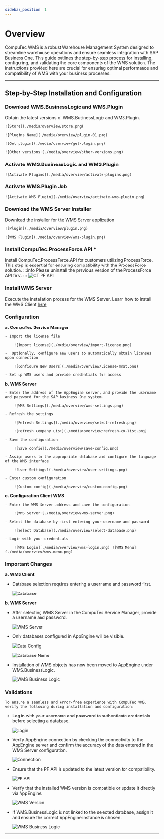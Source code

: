 ```yaml
---
sidebar_position: 1
---
```


# Overview

CompuTec WMS is a robust Warehouse Management System designed to streamline warehouse operations and ensure seamless integration with SAP Business One. This guide outlines the step-by-step process for installing, configuring, and validating the core components of the WMS solution. The instructions provided here are crucial for ensuring optimal performance and compatibility of WMS with your business processes.

---

## Step-by-Step Installation and Configuration

### Download WMS.BusinessLogic and WMS.Plugin

Obtain the latest versions of WMS.BusinessLogic and WMS.Plugin.

    ![Store](./media/overview/store.png)

    ![Plugins Name](./media/overview/plugin-01.png)

    ![Get plugin](./media/overview/get-plugin.png)

    ![Other versions](./media/overview/other-versions.png)

### Activate WMS.BusinessLogic and WMS.Plugin

    ![Activate Plugins](./media/overview/activate-plugins.png)

### Activate WMS.Plugin Job

    ![Activate WMS Plugin](./media/overview/activate-wms-plugin.png)

### Download the WMS Server Installer

Download the installer for the WMS Server application

    ![Plugin](./media/overview/plugin.png)

    ![WMS Plugin](./media/overview/wms-plugin.png)

### Install CompuTec.ProcessForce.API *

Install CompuTec.ProcessForce.API for customers utilizing ProcessForce. This step is essential for ensuring compatibility with the ProcessForce solution.
:::info
    Please uninstall the previous version of the ProcessForce API first.
:::
   ![CT PF API](./media/overview/ct-pf-api.png)

### Install WMS Server

Execute the installation process for the WMS Server.
Learn how to install the WMS Client [here](../../administrator-guide/installation/wms-client/computec-wms-client-download.md)

### Configuration

**a. CompuTec Service Manager**

    - Import the license file

        ![Import license](./media/overview/import-license.png)
    
    -  Optionally, configure new users to automatically obtain licenses upon connection

        ![Configure New Users](./media/overview/license-mngt.png)
    
    - Set up WMS users and provide credentials for access

**b. WMS Server**

    - Enter the address of the AppEngine server, and provide the username and password for the SAP Business One system.

        ![WMS Settings](./media/overview/wms-settings.png)
    
    - Refresh the settings

        ![Refresh Settings](./media/overview/select-refresh.png)

        ![Refresh Company List](./media/overview/refresh-co-list.png)
    
    - Save the configuration

        ![Save config](./media/overview/save-config.png)
    
    - Assign users to the appropriate database and configure the language of the WMS interface

        ![User Settings](./media/overview/user-settings.png)
    
    - Enter custom configuration

        ![Custom config](./media/overview/custom-config.png)

**c. Configuration Client WMS**

    - Enter the WMS Server address and save the configuration

        ![WMS Server](./media/overview/wms-server.png)
    
    - Select the database by first entering your username and password

        ![Select Database](./media/overview/select-database.png)
    
    - Login with your credentials
    
        ![WMS Login](./media/overview/wms-login.png) ![WMS Menu](./media/overview/wms-menu.png)

### Important Changes

**a. WMS Client**

- Database selection requires entering a username and password first.

    ![Database](./media/overview/database.png)

**b. WMS Server**

- After selecting WMS Server in the CompuTec Service Manager, provide a username and password.

    ![WMS Server](./media/overview/service-manager.webp)

- Only databases configured in AppEngine will be visible.

    ![Data Config](./media/overview/data-config.png)

    ![Database Name](./media/overview/database-name.png)

- Installation of WMS objects has now been moved to AppEngine under WMS.BusinessLogic.

    ![WMS Business Logic](./media/overview/wms-business-logic-01.png)

### Validations

    To ensure a seamless and error-free experience with CompuTec WMS, verify the following during installation and configuration:

- Log in with your username and password to authenticate credentials before selecting a database.

    ![Login](./media/overview/login.png)

- Verify AppEngine connection by checking the connectivity to the AppEngine server and confirm the accuracy of the data entered in the WMS Server configuration.

    ![Connection](./media/overview/connection.png)

- Ensure that the PF API is updated to the latest version for compatibility.

    ![PF API](./media/overview/pf-api-version.png)

- Verify that the installed WMS version is compatible or update it directly via AppEngine.

    ![WMS Version](./media/overview/install-wms.png)

- If WMS.BusinessLogic is not linked to the selected database, assign it and ensure the correct AppEngine instance is chosen.

    ![WMS Business Logic](./media/overview/wms-business-logic.png)

---
